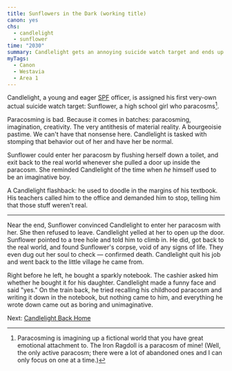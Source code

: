 ```yaml
---
title: Sunflowers in the Dark (working title)
canon: yes
chs:
  - candlelight
  - sunflower
time: "2030"
summary: Candlelight gets an annoying suicide watch target and ends up quitting his job.
myTags:
  - Canon
  - Westavia
  - Area 1
---
```


Candlelight, a young and eager [SPF](/world/westavia/spf/) officer, is assigned his first very-own actual suicide watch target: Sunflower, a high school girl who paracosms[^1].

Paracosming is bad. Because it comes in batches: paracosming, imagination, creativity. The very antithesis of material reality. A bourgeoisie pastime. We can't have that nonsense here. Candlelight is tasked with stomping that behavior out of her and have her be normal.

Sunflower could enter her paracosm by flushing herself down a toilet, and exit back to the real world whenever she pulled a door up inside the paracosm. She reminded Candlelight of the time when *he* himself used to be an imaginative boy.

A Candlelight flashback: he used to doodle in the margins of his textbook. His teachers called him to the office and demanded him to stop, telling him that those stuff weren't real.

---

Near the end, Sunflower convinced Candlelight to enter her paracosm with her. She then refused to leave. Candlelight yelled at her to open up the door. Sunflower pointed to a tree hole and told him to climb in. He did, got back to the real world, and found Sunflower's corpse, void of any signs of life. They even dug out her soul to check — confirmed death. Candlelight quit his job and went back to the little village he came from.

Right before he left, he bought a sparkly notebook. The cashier asked him whether he bought it for his daughter. Candlelight made a funny face and said "yes." On the train back, he tried recalling his childhood paracosm and writing it down in the notebook, but nothing came to him, and everything he wrote down came out as boring and unimaginative.

Next: [Candlelight Back Home](/stories/candlelight-back-home)

[^1]: Paracosming is imagining up a fictional world that you have great emotional attachment to. The Iron Ragdoll is a paracosm of mine! (Well, the only active paracosm; there were a lot of abandoned ones and I can only focus on one at a time.)
